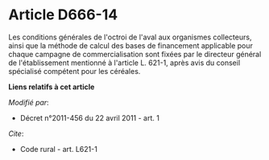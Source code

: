 # Article D666-14

Les conditions générales de l'octroi de l'aval aux organismes collecteurs, ainsi que la méthode de calcul des bases de
financement applicable pour chaque campagne de commercialisation sont fixées par le directeur général de l'établissement
mentionné à l'article L. 621-1, après avis du conseil spécialisé compétent pour les céréales.

**Liens relatifs à cet article**

_Modifié par_:

  - Décret n°2011-456 du 22 avril 2011 - art. 1

_Cite_:

  - Code rural - art. L621-1
